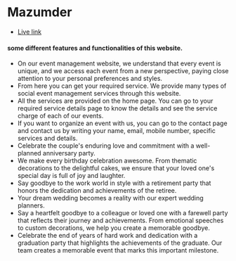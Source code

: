 # Mazumder

- [Live link](https://github.com/vitejs/vite-plugin-react/blob/main/packages/plugin-react/README.md)

#### some different features and functionalities of this website. 

- On our event management website, we understand that every event is unique, and we access each event from a new perspective, paying close attention to your personal preferences and styles.
- From here you can get your required service.  We provide many types of social event management services through this website.
- All the services are provided on the home page.  You can go to your required service details page to know the details and see the service charge of each of our events.
- If you want to organize an event with us, you can go to the contact page and contact us by writing your name, email, mobile number, specific services and details.
- Celebrate the couple's enduring love and commitment with a well-planned anniversary party.
- We make every birthday celebration awesome. From thematic decorations to the delightful cakes, we ensure that your loved one's special day is full of joy and laughter.
- Say goodbye to the work world in style with a retirement party that honors the dedication and achievements of the retiree.
- Your dream wedding becomes a reality with our expert wedding planners. 
- Say a heartfelt goodbye to a colleague or loved one with a farewell party that reflects their journey and achievements. From emotional speeches to custom decorations, we help you create a memorable goodbye.
- Celebrate the end of years of hard work and dedication with a graduation party that highlights the achievements of the graduate. Our team creates a memorable event that marks this important milestone.